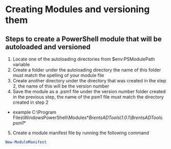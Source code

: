 # Creating Modules and versioning them

## Steps to create a PowerShell module that will be autoloaded and versioned
1. Locate one of the autoloading directories from $env:PSModulePath variable
2. Create a folder under the autoloading directory the name of this folder must match the spelling of your module file
3. Create another directory under the directory that was created in the step 2, the name of this will be the version number
4. Save the module as a .psm1 file under the version number folder created in the previous step, the name of the psm1 file must match the directory created in step 2
  - example C:\Program Files\WindowsPowerShell\Modules\**BrentsADTools\1.0.1\BrentsADTools.psm1**
5. Create a module manifest file by running the following command

```PowerShell
New-ModuleManifest 

```
